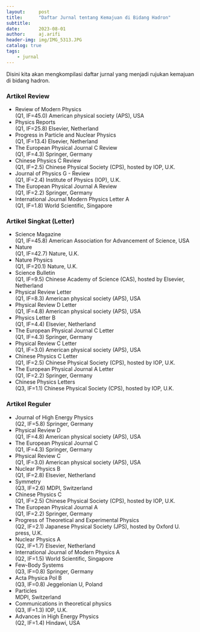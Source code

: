 ```yaml
---
layout:     post
title:      "Daftar Jurnal tentang Kemajuan di Bidang Hadron"
subtitle:   
date:       2023-08-01
author:     aj.arifi
header-img: img/IMG_5313.JPG
catalog: true
tags:
    - jurnal
---
```


Disini kita akan mengkompilasi daftar jurnal yang menjadi rujukan kemajuan di bidang hadron.

### Artikel Review

* Review of Modern Physics\
  (Q1, IF=45.0) American physical society (APS), USA
* Physics Reports\
  (Q1, IF=25.8) Elsevier, Netherland
* Progress in Particle and Nuclear Physics\
  (Q1, IF=13.4) Elsevier, Netherland
* The European Physical Journal C Review\
  (Q1, IF=4.3) Springer, Germany
* Chinese Physics C Review\
  (Q1, IF=2.5) Chinese Physical Society (CPS), hosted by IOP, U.K.
* Journal of Physics G - Review\
  (Q1, IF=2.4) Institute of Physics (IOP), U.K.
* The European Physical Journal A Review\
  (Q1, IF=2.2) Springer, Germany
* International Journal Modern Physics Letter A\
  (Q1, IF=1.8) World Scientific, Singapore

### Artikel Singkat (Letter)

* Science Magazine\
  (Q1, IF=45.8) American Association for Advancement of Science, USA
* Nature\
  (Q1, IF=42.7) Nature, U.K.
* Nature Physics\
  (Q1, IF=20.1) Nature, U.K.
* Science Bulletin\
  (Q1, IF=9.5) Chinese Academy of Science (CAS), hosted by Elsevier, Netherland
* Physical Review Letter\
  (Q1, IF=8.3) American physical society (APS), USA
* Physical Review D Letter\
  (Q1, IF=4.8) American physical society (APS), USA
* Physics Letter B\
  (Q1, IF=4.4) Elsevier, Netherland
* The European Physical Journal C Letter\
  (Q1, IF=4.3) Springer, Germany
* Physical Review C Letter\
  (Q1, IF=3.0) American physical society (APS), USA
* Chinese Physics C Letter\
  (Q1, IF=2.5) Chinese Physical Society (CPS), hosted by IOP, U.K.
* The European Physical Journal A Letter\
  (Q1, IF=2.2) Springer, Germany
* Chinese Physics Letters\
  (Q3, IF=1.1) Chinese Physical Society (CPS), hosted by IOP, U.K.

### Artikel Reguler

* Journal of High Energy Physics\
  (Q2, IF=5.8) Springer, Germany
* Physical Review D\
  (Q1, IF=4.8) American physical society (APS), USA
* The European Physical Journal C\
  (Q1, IF=4.3) Springer, Germany
* Physical Review C\
  (Q1, IF=3.0) American physical society (APS), USA
* Nuclear Physics B\
  (Q1, IF=2.8) Elsevier, Netherland
* Symmetry\
  (Q3, IF=2.6) MDPI, Switzerland
* Chinese Physics C\
  (Q1, IF=2.5) Chinese Physical Society (CPS), hosted by IOP, U.K.
* The European Physical Journal A\
  (Q1, IF=2.2) Springer, Germany
* Progress of Theoretical and Experimental Physics\
  (Q2, IF=2.1) Japanese Physical Society (JPS), hosted by Oxford U. press, U.K.
* Nuclear Physics A\
  (Q2, IF=1.7) Elsevier, Netherland
* International Journal of Modern Physics A\
  (Q2, IF=1.5) World Scientific, Singapore
* Few-Body Systems\
  (Q3, IF=0.8) Springer, Germany
* Acta Physica Pol B\
  (Q3, IF=0.8) Jeggelonian U, Poland
* Particles\
  MDPI, Switzerland
* Communications in theoretical physics\
  (Q3, IF=1.3) IOP, U.K.
* Advances in High Energy Physics\
  (Q2, IF=1.4) Hindawi, USA
